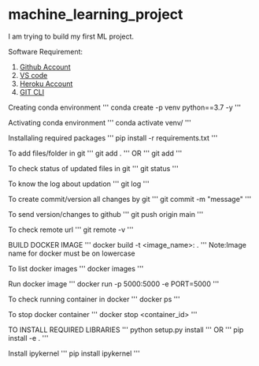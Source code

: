 # machine_learning_project
I am trying to build my first ML project.

Software Requirement:
1. [Github Account](https://github.com)
2. [VS code](https://code.visualstudio.com/download)
3. [Heroku Account](https://id.heroku.com/login)
4. [GIT CLI](https://www.git-scm.com/downloads)


Creating conda environment
'''
conda create -p venv python==3.7 -y
'''

Activating conda environment
'''
conda activate venv/
'''

Installaling required packages
'''
pip install -r requirements.txt
'''

To add files/folder in git
'''
git add .
'''
OR
'''
git add <filename>
'''

To check status of updated files in git
'''
git status
'''
 
To know the log about updation 
'''
git log
'''

To create commit/version all changes by git 
'''
git commit -m "message"
'''

To send version/changes to github
'''
git push origin main
'''

To check remote url
'''
git remote -v
'''

BUILD DOCKER IMAGE
'''
docker build -t <image_name>:<tagname> .
'''
Note:Image name for docker must be on lowercase

To list docker images
'''
docker images
'''

Run docker image
'''
docker run -p 5000:5000 -e PORT=5000 <imageid>
'''

To check running container in docker
'''
docker ps
'''

To stop docker container
'''
docker stop <container_id>
'''

TO INSTALL REQUIRED LIBRARIES
'''
python setup.py install
'''
OR
'''
pip install -e .
'''

Install ipykernel
'''
pip install ipykernel
'''
